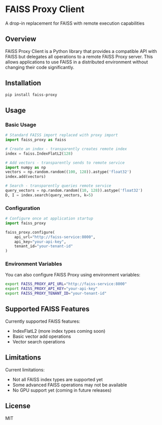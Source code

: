 # FAISS Proxy Client

A drop-in replacement for FAISS with remote execution capabilities

## Overview

FAISS Proxy Client is a Python library that provides a compatible API with FAISS but delegates all operations to a remote FAISS Proxy server. This allows applications to use FAISS in a distributed environment without changing their code significantly.

## Installation

```bash
pip install faiss-proxy
```

## Usage

### Basic Usage

```python
# Standard FAISS import replaced with proxy import
import faiss_proxy as faiss

# Create an index - transparently creates remote index
index = faiss.IndexFlatL2(128)

# Add vectors - transparently sends to remote service
import numpy as np
vectors = np.random.random((100, 128)).astype('float32')
index.add(vectors)

# Search - transparently queries remote service
query_vectors = np.random.random((10, 128)).astype('float32')
D, I = index.search(query_vectors, k=5)
```

### Configuration

```python
# Configure once at application startup
import faiss_proxy

faiss_proxy.configure(
    api_url="http://faiss-service:8000",
    api_key="your-api-key",
    tenant_id="your-tenant-id"
)
```

### Environment Variables

You can also configure FAISS Proxy using environment variables:

```bash
export FAISS_PROXY_API_URL="http://faiss-service:8000"
export FAISS_PROXY_API_KEY="your-api-key"
export FAISS_PROXY_TENANT_ID="your-tenant-id"
```

## Supported FAISS Features

Currently supported FAISS features:

- IndexFlatL2 (more index types coming soon)
- Basic vector add operations
- Vector search operations

## Limitations

Current limitations:

- Not all FAISS index types are supported yet
- Some advanced FAISS operations may not be available
- No GPU support yet (coming in future releases)

## License

MIT

